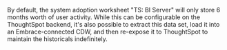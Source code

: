 
By default, the system adoption worksheet "TS: BI Server" will only store 6 months
worth of user activity. While this can be configurable on the ThoughtSpot backend,
it's also possible to extract this data set, load it into an Embrace-connected
CDW, and then re-expose it to ThoughtSpot to maintain the historicals indefinitely.
